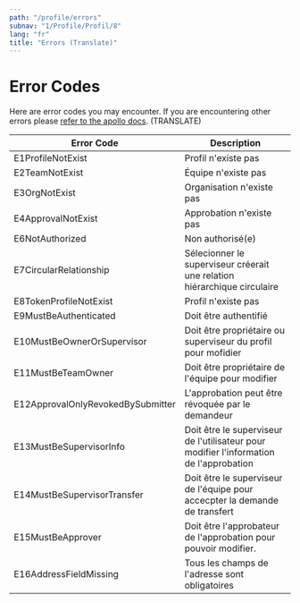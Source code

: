```yaml
---
path: "/profile/errors"
subnav: "1/Profile/Profil/8"
lang: "fr"
title: "Errors (Translate)"
---
```


<helmet>
<title> Profil - Errors (Translate)</title>
</helmet>

# Error Codes
Here are error codes you may encounter. If you are encountering other errors please [refer to the apollo docs](https://www.apollographql.com/docs/apollo-server/data/errors/). (TRANSLATE)

|Error Code |Description |
| --------- | ---------- |
| E1ProfileNotExist | Profil n'existe pas |
| E2TeamNotExist | Équipe n'existe pas |
| E3OrgNotExist | Organisation n'existe pas |
| E4ApprovalNotExist | Approbation n'existe pas |
| E6NotAuthorized | Non authorisé(e) |
| E7CircularRelationship | Sélecionner le superviseur créerait une relation hiérarchique circulaire |
| E8TokenProfileNotExist | Profil n'existe pas |
| E9MustBeAuthenticated | Doit être authentifié |
| E10MustBeOwnerOrSupervisor | Doit être propriétaire ou superviseur du profil pour mofidier |
| E11MustBeTeamOwner | Doit être propriétaire de l'équipe pour modifier |
| E12ApprovalOnlyRevokedBySubmitter | L'approbation peut être révoquée par le demandeur |
| E13MustBeSupervisorInfo | Doit être le superviseur de l'utilisateur pour modifier l'information de l'approbation |
| E14MustBeSupervisorTransfer | Doit être le superviseur de l'équipe pour accecpter la demande de transfert |
| E15MustBeApprover | Doit être l'approbateur de l'approbation pour pouvoir modifier. |
| E16AddressFieldMissing | Tous les champs de l'adresse sont obligatoires |